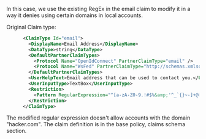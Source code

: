<Under construction>

In this case, we use the existing RegEx in the email claim to modify it in a way it denies using certain domains in local accounts.

Original Claim type:
```xml
	  <ClaimType Id="email">
        <DisplayName>Email Address</DisplayName>
        <DataType>string</DataType>
        <DefaultPartnerClaimTypes>
          <Protocol Name="OpenIdConnect" PartnerClaimType="email" />
          <Protocol Name="WsFed" PartnerClaimType="http://schemas.xmlsoap.org/ws/2005/05/identity/claims/email" />
        </DefaultPartnerClaimTypes>
        <UserHelpText>Email address that can be used to contact you.</UserHelpText>
        <UserInputType>TextBox</UserInputType>
        <Restriction>
          <Pattern RegularExpression="^[a-zA-Z0-9.!#$%&amp;'^_`{}~-]+@[a-zA-Z0-9-]+(?:\.[a-zA-Z0-9-]+)*$" HelpText="Please enter a valid email address." />
        </Restriction>
      </ClaimType>
```	
The modified regular expression doesn't allow accounts with the domain "hacker.com". The claim definition is in the base policy, claims schema section.

